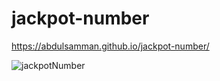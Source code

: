 # jackpot-number

https://abdulsamman.github.io/jackpot-number/


![jackpotNumber](https://user-images.githubusercontent.com/97021586/219963680-ac092231-576f-4c64-94cc-4390fa1ccc2b.png)
